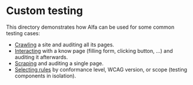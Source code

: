 # Custom testing

This directory demonstrates how Alfa can be used for some common testing cases:

- [Crawling](crawling) a site and auditing all its pages.
- [Interacting](interacting) with a know page (filling form, clicking button, …) and auditing it afterwards.
- [Scraping](scraping) and auditing a single page.
- [Selecting rules](selecting) by conformance level, WCAG version, or scope (testing components in isolation).
